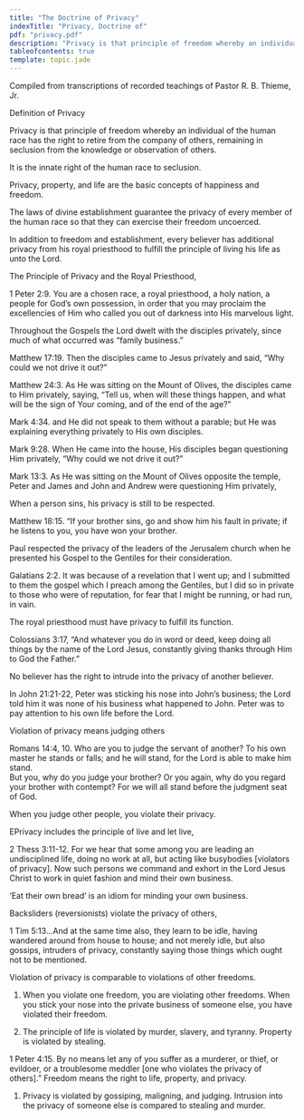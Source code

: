 ```yaml
---
title: "The Doctrine of Privacy"
indexTitle: "Privacy, Doctrine of"
pdf: "privacy.pdf"
description: "Privacy is that principle of freedom whereby an individual has the right to retire from the company of others, remaining in seclusion from the knowledge or observation of others."
tableofcontents: true
template: topic.jade
---
```


Compiled from transcriptions of recorded teachings of Pastor R. B.
Thieme, Jr.

Definition of Privacy

Privacy is that principle of freedom whereby an individual of the human
race has the right to retire from the company of others, remaining in
seclusion from the knowledge or observation of others.

It is the innate right of the human race to seclusion.

Privacy, property, and life are the basic concepts of happiness and
freedom.

The laws of divine establishment guarantee the privacy of every member
of the human race so that they can exercise their freedom uncoerced.

In addition to freedom and establishment, every believer has additional
privacy from his royal priesthood to fulfill the principle of living his
life as unto the Lord.

The Principle of Privacy and the Royal Priesthood,

1 Peter 2:9. You are a chosen race, a royal priesthood, a holy nation, a
people for God’s own possession, in order that you may proclaim the
excellencies of Him who called you out of darkness into His marvelous
light.

Throughout the Gospels the Lord dwelt with the disciples privately,
since much of what occurred was “family business.”

Matthew 17:19. Then the disciples came to Jesus privately and said, “Why
could we not drive it out?”

Matthew 24:3. As He was sitting on the Mount of Olives, the disciples
came to Him privately, saying, “Tell us, when will these things happen,
and what will be the sign of Your coming, and of the end of the age?”

Mark 4:34. and He did not speak to them without a parable; but He was
explaining everything privately to His own disciples.

Mark 9:28. When He came into the house, His disciples began questioning
Him privately, “Why could we not drive it out?”

Mark 13:3. As He was sitting on the Mount of Olives opposite the temple,
Peter and James and John and Andrew were questioning Him privately,

When a person sins, his privacy is still to be respected.

Matthew 18:15. “If your brother sins, go and show him his fault in
private; if he listens to you, you have won your brother.

Paul respected the privacy of the leaders of the Jerusalem church when
he presented his Gospel to the Gentiles for their consideration.

Galatians 2:2. It was because of a revelation that I went up; and I
submitted to them the gospel which I preach among the Gentiles, but I
did so in private to those who were of reputation, for fear that I might
be running, or had run, in vain.

The royal priesthood must have privacy to fulfill its function.

Colossians 3:17, “And whatever you do in word or deed, keep doing all
things by the name of the Lord Jesus, constantly giving thanks through
Him to God the Father.”

No believer has the right to intrude into the privacy of another
believer.

In John 21:21-22, Peter was sticking his nose into John’s business; the
Lord told him it was none of his business what happened to John. Peter
was to pay attention to his own life before the Lord.

Violation of privacy means judging others

Romans 14:4, 10. Who are you to judge the servant of another? To his own
master he stands or falls; and he will stand, for the Lord is able to
make him stand.  
But you, why do you judge your brother? Or you again, why do you regard
your brother with contempt? For we will all stand before the judgment
seat of God.

When you judge other people, you violate their privacy.

EPrivacy includes the principle of live and let live,

2 Thess 3:11-12. For we hear that some among you are leading an
undisciplined life, doing no work at all, but acting like busybodies
[violators of privacy]. Now such persons we command and exhort in the
Lord Jesus Christ to work in quiet fashion and mind their own business.

‘Eat their own bread’ is an idiom for minding your own business.

Backsliders (reversionists) violate the privacy of others,

1 Tim 5:13…And at the same time also, they learn to be idle, having
wandered around from house to house; and not merely idle, but also
gossips, intruders of privacy, constantly saying those things which
ought not to be mentioned.

Violation of privacy is comparable to violations of other freedoms.

1.  When you violate one freedom, you are violating other freedoms. When
    you stick your nose into the private business of someone else, you
    have violated their freedom.

2.  The principle of life is violated by murder, slavery, and tyranny.
    Property is violated by stealing.

1 Peter 4:15. By no means let any of you suffer as a murderer, or thief,
or evildoer, or a troublesome meddler [one who violates the privacy of
others].” Freedom means the right to life, property, and privacy.

1.  Privacy is violated by gossiping, maligning, and judging. Intrusion
    into the privacy of someone else is compared to stealing and murder.

